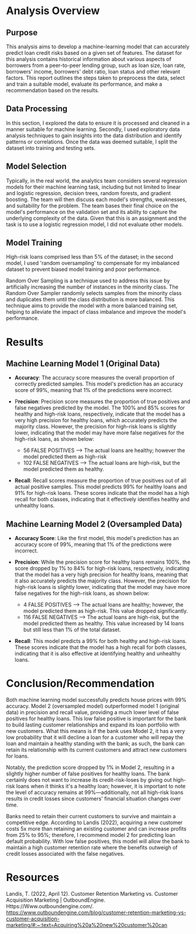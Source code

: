 # Analysis Overview

## Purpose 

This analysis aims to develop a machine-learning model that can accurately predict loan credit risks based on a given set of features. The dataset for this analysis contains historical information about various aspects of borrowers from a peer-to-peer lending group, such as loan size, loan rate, borrowers' income, borrowers' debt ratio, loan status and other relevant factors. This report outlines the steps taken to preprocess the data, select and train a suitable model, evaluate its performance, and make a recommendation based on the results.

## Data Processing

In this section, I explored the data to ensure it is processed and cleaned in a manner suitable for machine learning. Secondly, I used exploratory data analysis techniques to gain insights into the data distribution and identify patterns or correlations. Once the data was deemed suitable, I split the dataset into training and testing sets. 

## Model Selection

Typically, in the real world, the analytics team considers several regression models for their machine learning task, including but not limited to linear and logistic regression, decision trees, random forests, and gradient boosting. The team will then discuss each model's strengths, weaknesses, and suitability for the problem. The team bases their final choice on the model's performance on the validation set and its ability to capture the underlying complexity of the data. Given that this is an assignment and the task is to use a logistic regression model, I did not evaluate other models.

## Model Training 

High-risk loans comprised less than 5% of the dataset; in the second model, I used 'random oversampling' to compensate for my imbalanced dataset to prevent biased model training and poor performance. 

Random Over Sampling is a technique used to address this issue by artificially increasing the number of instances in the minority class. The Random Over Sampler randomly selects samples from the minority class and duplicates them until the class distribution is more balanced. This technique aims to provide the model with a more balanced training set, helping to alleviate the impact of class imbalance and improve the model's performance.

# Results 

## Machine Learning Model 1 (Original Data)

* **Accuracy**: The accuracy score measures the overall proportion of correctly predicted samples. This model's prediction has an accuracy score of 99%, meaning that 1% of the predictions were incorrect. 

* P**recision**: Precision score measures the proportion of true positives and false negatives predicted by the model. The 100% and 85% scores for healthy and high-risk loans, respectively, indicate that the model has a very high precision for healthy loans, which accurately predicts the majority class. However, the precision for high-risk loans is slightly lower, indicating that the model may have more false negatives for the high-risk loans, as shown below:
  * 56 FALSE POSITIVES --> The actual loans are healthy; however the model predicted them as high-risk
  * 102 FALSE NEGATIVES --> The actual loans are high-risk, but the model predicted them as healthy.
* **Recall**: Recall scores measure the proportion of true positives out of all actual positive samples. This model predicts 99% for healthy loans and 91% for high-risk loans. These scores indicate that the model has a high recall for both classes, indicating that it effectively identifies healthy and unhealthy loans.
  
## Machine Learning Model 2 (Oversampled Data)

* **Accuracy Score**: Like the first model, this model's prediction has an accuracy score of 99%, meaning that 1% of the predictions were incorrect. 

* **Precision**:  While the precision score for healthy loans remains 100%, the score dropped by 1% to 84% for high-risk loans, respectively, indicating that the model has a very high precision for healthy loans, meaning that it also accurately predicts the majority class. However, the precision for high-risk loans is slightly lower, indicating that the model may have more false negatives for the high-risk loans, as shown below:
  * 4 FALSE POSITIVES --> The actual loans are healthy; however, the model predicted them as high-risk. This value dropped significantly. 
  * 116 FALSE NEGATIVES --> The actual loans are high-risk, but the model predicted them as healthy. This value increased by 14 loans but still less than 1% of the total dataset.
* **Recall**:  This model predicts a 99% for both healthy and high-risk loans. These scores indicate that the model has a high recall for both classes, indicating that it is also effective at identifying healthy and unhealthy loans.

# Conclusion/Recommendation 
Both machine learning model successfully predicts house prices with 99% accuracy. Model 2 (oversampled model) outperformed model 1 (original data) in precision and recall value, providing a much lower level of false positives for healthy loans. This low false positive is important for the bank to build lasting customer relationships and expand its loan portfolio with new customers. What this means is if the bank uses Model 2, it has a very low probability that it will decline a loan for a customer who will repay the loan and maintain a healthy standing with the bank; as such, the bank can retain its relationship with its current customers and attract new customers for loans. 

Notably, the prediction score dropped by 1% in Model 2, resulting in a slightly higher number of false positives for healthy loans. The bank certainly does not want to increase its credit-risk-loses by giving out high-risk loans when it thinks it's a healthy loan; however, it is important to note the level of accuracy remains at 99%—additionally, not all high-risk loans results in credit losses since customers' financial situation changes over time. 

Banks need to retain their current customers to survive and maintain a competitive edge. According to Landis (2022), acquiring a new customer costs 5x more than retaining an existing customer and can increase profits from 25% to 95%; therefore, I recommend model 2 for predicting loan default probability. With low false positives, this model will allow the bank to maintain a high customer retention rate where the benefits outweigh of credit losses associated with the false negatives.

# Resources
Landis, T. (2022, April 12). Customer Retention Marketing vs. Customer Acquisition Marketing | OutboundEngine. Https://Www.outboundengine.com/. https://www.outboundengine.com/blog/customer-retention-marketing-vs-customer-acquisition-marketing/#:~:text=Acquiring%20a%20new%20customer%20can

